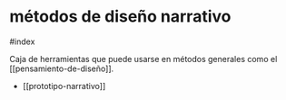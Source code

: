 # métodos de diseño narrativo
#index 

Caja de herramientas que puede usarse en métodos generales como el [[pensamiento-de-diseño]].

- [[prototipo-narrativo]]
